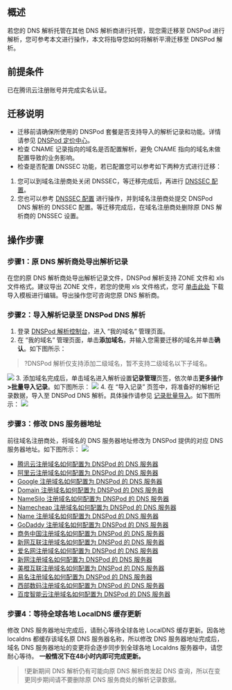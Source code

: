 ## 概述
若您的 DNS 解析托管在其他 DNS 解析商进行托管，现您需迁移至 DNSPod  进行解析，您可参考本文进行操作，本文将指导您如何将解析平滑迁移至 DNSPod 解析。

## 前提条件
已在腾讯云注册账号并完成实名认证。


## 迁移说明
- 迁移前请确保所使用的 DNSPod 套餐是否支持导入的解析记录和功能。详情请参见 [DNSPod 定价中心](https://price.dnspod.cn/dns)。
- 检查 CNAME 记录指向的域名是否配置解析，避免 CNAME 指向的域名未做配置导致的业务影响。
- 检查是否配置 DNSSEC 功能，若已配置您可以参考如下两种方式进行迁移：
 1. 您可以到域名注册商处关闭 DNSSEC，等迁移完成后，再进行 [DNSSEC 配置](https://docs.dnspod.cn/dns/6009640b513c2e7dff9be4fa/)。
 2. 您也可以参考 [DNSSEC 配置](https://docs.dnspod.cn/dns/6009640b513c2e7dff9be4fa/) 进行操作，并到域名注册商处提交 DNSPod DNS 解析的 DNSSEC 配置。等迁移完成后，在域名注册商处删除原 DNS 解析商的 DNSSEC 设置。

## 操作步骤
### 步骤1：原 DNS 解析商处导出解析记录
在您的原 DNS 解析商处导出解析记录文件，DNSPod 解析支持 ZONE 文件和 xls 文件格式。建议导出 ZONE 文件，若您的使用 xls 文件格式，您可 [单击此处](https://newdnspod-public-1252120672.cos.ap-guangzhou.myqcloud.com/domain-example.com.zip) 下载导入模板进行编辑。导出操作您可咨询您原 DNS 解析商。

### 步骤2：导入解析记录至 DNSPod DNS 解析
1. 登录 [DNSPod 解析控制台](https://console.dnspod.cn/dns/list)，进入 “我的域名” 管理页面。
2. 在 “我的域名” 管理页面，单击**添加域名**，并输入您需要迁移的域名并单击**确认**。如下图所示：
>?DNSPod 解析仅支持添加二级域名，暂不支持二级域名以下子域名。
>
![](https://main.qcloudimg.com/raw/292bdc090405508bb370c06b046ae597.png)
3. 添加域名完成后，单击域名进入解析设置**记录管理**页签，依次单击**更多操作>批量导入记录**。如下图所示：
![](https://main.qcloudimg.com/raw/3ab9cc3308ad97e78cc5749e3e1f649e.png)
4. 在 “导入记录” 页签中，将准备好的解析记录数据，导入至 DNSPod DNS 解析。具体操作请参见 [记录批量导入](https://docs.dnspod.cn/dns/5fb721ba7daf787f4ed520b8/)。如下图所示：
![](https://main.qcloudimg.com/raw/52773ccd1e92ee666fcab42595d6b458.png)


### 步骤3：修改 DNS 服务器地址
前往域名注册商处，将域名的 DNS 服务器地址修改为 DNSPod 提供的对应 DNS 服务器地址。如下图所示：
![](https://main.qcloudimg.com/raw/b011fa69f3e8caffaa924742e51dd4ac.png)
- [腾讯云注册域名如何配置为 DNSPod 的 DNS 服务器](https://docs.dnspod.cn/dns/5ffd62ea46757d460d99ed66/)
- [阿里云注册域名如何配置为 DNSPod 的 DNS 服务器](https://docs.dnspod.cn/dns/5ffd613346757d460d99ed5b/)
- [Google 注册域名如何配置为 DNSPod 的 DNS 服务器](https://docs.dnspod.cn/dns/5ffd1c9a46757d460d99ed34/)
- [Domain 注册域名如何配置为 DNSPod 的 DNS 服务器](https://docs.dnspod.cn/dns/5ffd1aca46757d460d99ed2c/)
- [NameSilo 注册域名如何配置为 DNSPod 的 DNS 服务器](https://docs.dnspod.cn/dns/5ffd132746757d460d99ed24/)
- [Namecheap 注册域名如何配置为 DNSPod 的 DNS 服务器](https://docs.dnspod.cn/dns/5ffd0e0946757d460d99ed1c/)
- [Name 注册域名如何配置为 DNSPod 的 DNS 服务器](https://docs.dnspod.cn/dns/5ffc364b46757d460d99ed14/)
- [GoDaddy 注册域名如何配置为 DNSPod 的 DNS 服务器](https://docs.dnspod.cn/dns/5ffc15f646757d460d99ed0a/)
- [商务中国注册域名如何配置为 DNSPod 的 DNS 服务器](https://docs.dnspod.cn/dns/5ffc11c446757d460d99ecfa/)
- [新网互联注册域名如何配置为 DNSPod 的 DNS 服务器](https://docs.dnspod.cn/dns/5ffc0a2c46757d460d99ecf2/)
- [ 爱名网注册域名如何配置为 DNSPod 的 DNS 服务器](https://docs.dnspod.cn/dns/5ffc07d146757d460d99ece9/)
- [新网注册域名如何配置为 DNSPod 的 DNS 服务器](https://docs.dnspod.cn/dns/5ffc060e46757d460d99ece0/)
- [美橙互联注册域名如何配置为 DNSPod 的 DNS 服务器](https://docs.dnspod.cn/dns/5ffbffed46757d460d99ecd5/)
- [易名注册域名如何配置为 DNSPod 的 DNS 服务器](https://docs.dnspod.cn/dns/5ffbccf346757d460d99eccd/)
- [西部数码注册域名如何配置为 DNSPod 的 DNS 服务器](https://docs.dnspod.cn/dns/5ffbc4f146757d460d99ecc4/)
- [百度智能云注册域名如何配置为 DNSPod 的 DNS 服务器](https://docs.dnspod.cn/dns/5ffbbd8346757d460d99ecba/)

### 步骤4：等待全球各地 LocalDNS 缓存更新

修改 DNS 服务器地址完成后，请耐心等待全球各地 LocalDNS 缓存更新。因各地 localdns 都缓存该域名原 DNS 服务器名称，所以修改 DNS 服务器地址完成后，域名 DNS 服务器地址的变更将会逐步同步到全球各地 Localdns 服务器中，请您耐心等待。
**一般情况下在48小时内即可完成更新。**

>!更新期间 DNS 解析仍有可能向原 DNS 解析商发起 DNS 查询，所以在变更同步期间请不要删除原 DNS 服务商处的解析记录数据。


